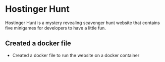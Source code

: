 # Hostinger Hunt

Hostinger Hunt is a mystery revealing scavenger hunt website that contains five minigames for developers to have a little fun.

## Created a docker file

* Created a docker file to run the website on a docker container